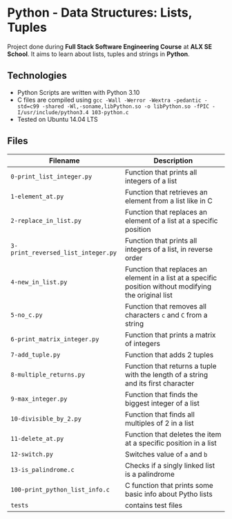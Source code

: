 # Python - Data Structures: Lists, Tuples

Project done during **Full Stack Software Engineering Course** at **ALX SE School**. It aims to learn about lists, tuples and strings in **Python**.

## Technologies

- Python Scripts are written with Python 3.10
- C files are compiled using `gcc -Wall -Werror -Wextra -pedantic -std=c99 -shared -Wl,-soname,libPython.so -o libPython.so -fPIC -I/usr/include/python3.4 103-python.c`
- Tested on Ubuntu 14.04 LTS

## Files

| Filename                           | Description                                                                                            |
| ---------------------------------- | ------------------------------------------------------------------------------------------------------ |
| `0-print_list_integer.py`          | Function that prints all integers of a list                                                            |
| `1-element_at.py`                  | Function that retrieves an element from a list like in C                                               |
| `2-replace_in_list.py`             | Function that replaces an element of a list at a specific position                                     |
| `3-print_reversed_list_integer.py` | Function that prints all integers of a list, in reverse order                                          |
| `4-new_in_list.py`                 | Function that replaces an element in a list at a specific position without modifying the original list |
| `5-no_c.py`                        | Function that removes all characters `c` and `C` from a string                                         |
| `6-print_matrix_integer.py`        | Function that prints a matrix of integers                                                              |
| `7-add_tuple.py`                   | Function that adds 2 tuples                                                                            |
| `8-multiple_returns.py`            | Function that returns a tuple with the length of a string and its first character                      |
| `9-max_integer.py`                 | Function that finds the biggest integer of a list                                                      |
| `10-divisible_by_2.py`             | Function that finds all multiples of 2 in a list                                                       |
| `11-delete_at.py`                  | Function that deletes the item at a specific position in a list                                        |
| `12-switch.py`                     | Switches value of `a` and `b`                                                                          |
| `13-is_palindrome.c`               | Checks if a singly linked list is a palindrome                                                         |
| `100-print_python_list_info.c`     | C function that prints some basic info about Pytho lists                                               |
| `tests`                            | contains test files                                                                                    |
